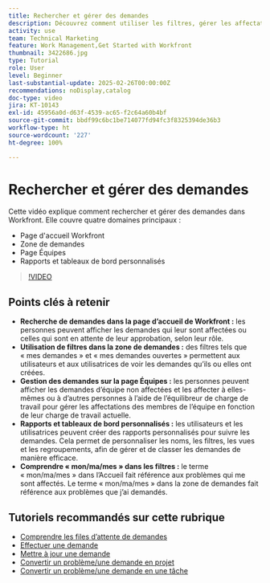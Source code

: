 ```yaml
---
title: Rechercher et gérer des demandes
description: Découvrez comment utiliser les filtres, gérer les affectations d’équipe, créer des rapports et des tableaux de bord personnalisés, ou encore clarifier la signification de « mon/ma/mes » dans différents contextes pour une gestion efficace des demandes.
activity: use
team: Technical Marketing
feature: Work Management,Get Started with Workfront
thumbnail: 3422686.jpg
type: Tutorial
role: User
level: Beginner
last-substantial-update: 2025-02-26T00:00:00Z
recommendations: noDisplay,catalog
doc-type: video
jira: KT-10143
exl-id: 45956a0d-d63f-4539-ac65-f2c64a60b4bf
source-git-commit: bbdf99c6bc1be714077fd94fc3f8325394de36b3
workflow-type: ht
source-wordcount: '227'
ht-degree: 100%

---
```


# Rechercher et gérer des demandes

Cette vidéo explique comment rechercher et gérer des demandes dans Workfront. Elle couvre quatre domaines principaux :

* Page d&#39;accueil Workfront
* Zone de demandes
* Page Équipes
* Rapports et tableaux de bord personnalisés


>[!VIDEO](https://video.tv.adobe.com/v/3441656/?quality=12&learn=on&enablevpops=1&captions=fre_fr)

## Points clés à retenir

* **Recherche de demandes dans la page d’accueil de Workfront :** les personnes peuvent afficher les demandes qui leur sont affectées ou celles qui sont en attente de leur approbation, selon leur rôle.
* **Utilisation de filtres dans la zone de demandes :** des filtres tels que « mes demandes » et « mes demandes ouvertes » permettent aux utilisateurs et aux utilisatrices de voir les demandes qu’ils ou elles ont créées.
* **Gestion des demandes sur la page Équipes :** les personnes peuvent afficher les demandes d’équipe non affectées et les affecter à elles-mêmes ou à d’autres personnes à l’aide de l’équilibreur de charge de travail pour gérer les affectations des membres de l’équipe en fonction de leur charge de travail actuelle.
* **Rapports et tableaux de bord personnalisés :** les utilisateurs et les utilisatrices peuvent créer des rapports personnalisés pour suivre les demandes. Cela permet de personnaliser les noms, les filtres, les vues et les regroupements, afin de gérer et de classer les demandes de manière efficace.
* **Comprendre « mon/ma/mes » dans les filtres :** le terme « mon/ma/mes » dans l’Accueil fait référence aux problèmes qui me sont affectés. Le terme « mon/ma/mes » dans la zone de demandes fait référence aux problèmes que j’ai demandés.


## Tutoriels recommandés sur cette rubrique

* [Comprendre les files d’attente de demandes](/help/manage-work/request-queues/understand-request-queues.md)
* [Effectuer une demande](/help/manage-work/issues-requests/make-a-request.md)
* [Mettre à jour une demande](/help/manage-work/issues-requests/update-a-request.md)
* [Convertir un problème/une demande en projet](/help/manage-work/issues-requests/create-a-project-from-a-request.md)
* [Convertir un problème/une demande en une tâche](/help/manage-work/issues-requests/convert-issues-to-other-work-items.md)

